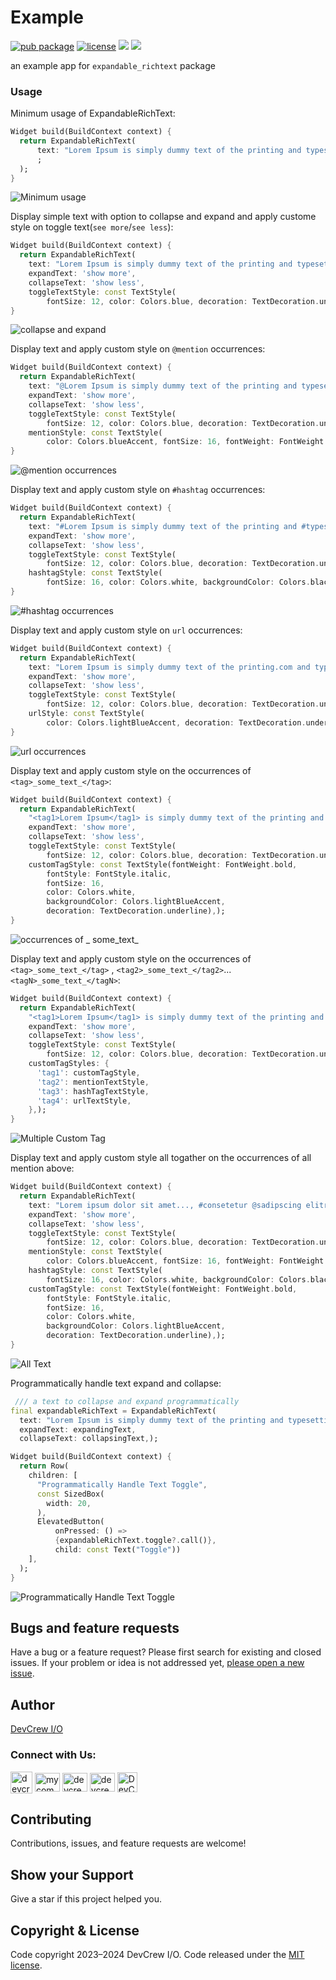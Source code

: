 # Example

[![pub package](https://img.shields.io/pub/v/expandable_richtext.svg)](https://pub.dev/packages/expandable_richtext)
[![license](https://img.shields.io/badge/license-MIT-green)](https://github.com/DevCrew-io/expandable-richtext/blob/main/LICENSE)
![](https://img.shields.io/badge/Code-Dart-informational?style=flat&logo=dart&color=29B1EE)
![](https://img.shields.io/badge/Code-Flutter-informational?style=flat&logo=flutter&color=0C459C)

an example app for `expandable_richtext` package

### Usage

Minimum usage of ExpandableRichText:

```dart
Widget build(BuildContext context) {
  return ExpandableRichText(
      text: "Lorem Ipsum is simply dummy text of the printing and typesetting industry. Lorem Ipsum has been the industry's standard dummy text ever since the 1500s, when an unknown printer took a galley of type and scrambled it to make a type specimen book. It has survived not only five centuries, but also the leap into electronic typesetting, remaining essentially unchanged. It was popularised in the 1960s with the release of Letraset sheets containing Lorem Ipsum passages, and more recently with desktop publishing software like Aldus PageMaker including versions of Lorem Ipsum."
      ;
  );
}
```

![Minimum usage](https://user-images.githubusercontent.com/85495993/226588005-a2ab73b9-b91d-4367-bf30-f95fe879e33e.png)

Display simple text with option to collapse and expand and apply custome style on toggle
text(`see more`/`see less`):

```dart
Widget build(BuildContext context) {
  return ExpandableRichText(
    text: "Lorem Ipsum is simply dummy text of the printing and typesetting industry. Lorem Ipsum has been the industry's standard dummy text ever since the 1500s, when an unknown printer took a galley of type and scrambled it to make a type specimen book. It has survived not only five centuries, but also the leap into electronic typesetting, remaining essentially unchanged.",
    expandText: 'show more',
    collapseText: 'show less',
    toggleTextStyle: const TextStyle(
        fontSize: 12, color: Colors.blue, decoration: TextDecoration.underline),);
}
```

![collapse and expand](https://user-images.githubusercontent.com/85495993/226588912-9f6ffdea-c681-4c15-a895-321b7506dc40.png)

Display text and apply custom style on `@mention` occurrences:

```dart
Widget build(BuildContext context) {
  return ExpandableRichText(
    text: "@Lorem Ipsum is simply dummy text of the printing and typesetting @industry. Lorem Ipsum has been the industry's standard dummy text ever since the 1500s, when an @unknown printer took a galley of type and scrambled it to make a type @specimen book.",
    expandText: 'show more',
    collapseText: 'show less',
    toggleTextStyle: const TextStyle(
        fontSize: 12, color: Colors.blue, decoration: TextDecoration.underline),
    mentionStyle: const TextStyle(
        color: Colors.blueAccent, fontSize: 16, fontWeight: FontWeight.bold),);
}
```

![@mention occurrences](https://user-images.githubusercontent.com/85495993/226590084-c7dac6b3-880d-40c0-8bfc-93233a7aab2f.png)

Display text and apply custom style on `#hashtag` occurrences:

```dart
Widget build(BuildContext context) {
  return ExpandableRichText(
    text: "#Lorem Ipsum is simply dummy text of the printing and #typesetting industry. Lorem Ipsum has been the industry's standard dummy text ever since the #1500s, when an unknown printer took a galley of type and scrambled it to make a type #specimen book.",
    expandText: 'show more',
    collapseText: 'show less',
    toggleTextStyle: const TextStyle(
        fontSize: 12, color: Colors.blue, decoration: TextDecoration.underline),
    hashtagStyle: const TextStyle(
        fontSize: 16, color: Colors.white, backgroundColor: Colors.black87),);
}
```

![#hashtag occurrences](https://user-images.githubusercontent.com/85495993/226593183-072c2a69-34dd-42f3-bf9a-a876f9339c94.png)

Display text and apply custom style on `url` occurrences:

```dart
Widget build(BuildContext context) {
  return ExpandableRichText(
    text: "Lorem Ipsum is simply dummy text of the printing.com and typesetting industry. Lorem Ipsum has been the industry's standard dummy text ever since the 1500s, when an unknown printer took a www.galley.com of type and scrambled.com it to make a type specimen book.",
    expandText: 'show more',
    collapseText: 'show less',
    toggleTextStyle: const TextStyle(
        fontSize: 12, color: Colors.blue, decoration: TextDecoration.underline),
    urlStyle: const TextStyle(
        color: Colors.lightBlueAccent, decoration: TextDecoration.underline),);
}
```

![url occurrences](https://user-images.githubusercontent.com/85495993/226593465-ea2806f4-f4d4-45e4-b45f-8b5cb2b886ba.png)

Display text and apply custom style on the occurrences of `<tag>_some_text_</tag>`:

```dart
Widget build(BuildContext context) {
  return ExpandableRichText(
    "<tag1>Lorem Ipsum</tag1> is simply dummy text of the printing and typesetting <tag2>industry</tag2>. <tag1>Lorem Ipsum</tag1> has been the <tag2>industry's standard</tag2> dummy text ever since the 1500s, when an unknown printer took a galley of type and scrambled it to make a type specimen book.",
    expandText: 'show more',
    collapseText: 'show less',
    toggleTextStyle: const TextStyle(
        fontSize: 12, color: Colors.blue, decoration: TextDecoration.underline),
    customTagStyle: const TextStyle(fontWeight: FontWeight.bold,
        fontStyle: FontStyle.italic,
        fontSize: 16,
        color: Colors.white,
        backgroundColor: Colors.lightBlueAccent,
        decoration: TextDecoration.underline),);
}
```

![occurrences of <tag>_
some_text_</tag>](https://user-images.githubusercontent.com/85495993/226593777-c74b0c28-c287-494e-8470-87d2a6216f59.png)

Display text and apply custom style on the occurrences of `<tag>_some_text_</tag>`
, `<tag2>_some_text_</tag2>`...`<tagN>_some_text_</tagN>`:

```dart
Widget build(BuildContext context) {
  return ExpandableRichText(
    "<tag1>Lorem Ipsum</tag1> is simply dummy text of the printing and typesetting <tag2>industry</tag2>. <tag1>Lorem Ipsum</tag1> has been the <tag2>industry's standard</tag2> dummy text ever since the 1500s, when an unknown printer took a galley of type and scrambled it to make a type specimen book.",
    expandText: 'show more',
    collapseText: 'show less',
    toggleTextStyle: const TextStyle(
        fontSize: 12, color: Colors.blue, decoration: TextDecoration.underline),
    customTagStyles: {
      'tag1': customTagStyle,
      'tag2': mentionTextStyle,
      'tag3': hashTagTextStyle,
      'tag4': urlTextStyle,
    },);
}
```

![Multiple Custom Tag](https://user-images.githubusercontent.com/85495993/226594498-a4b976f2-cdad-499c-b351-e1607a9e8ed6.png)

Display text and apply custom style all togather on the occurrences of all mention above:

```dart
Widget build(BuildContext context) {
  return ExpandableRichText(
    text: "Lorem ipsum dolor sit amet..., #consetetur @sadipscing elitr, <tag1>I am Admin1</tag1> tempor invidunt ut labore et dolore magna aliquyam erat, sed diam voluptua. <tag2>I am employee1</tag2> At vero eos et accusam et justo duo dolores et ea rebum Stet clita kasd gubergren, no sea takimata sanctus est Lorem ipsum www.galley.com dolor sit amet.",
    expandText: 'show more',
    collapseText: 'show less',
    toggleTextStyle: const TextStyle(
        fontSize: 12, color: Colors.blue, decoration: TextDecoration.underline),
    mentionStyle: const TextStyle(
        color: Colors.blueAccent, fontSize: 16, fontWeight: FontWeight.bold),
    hashtagStyle: const TextStyle(
        fontSize: 16, color: Colors.white, backgroundColor: Colors.black87),
    customTagStyle: const TextStyle(fontWeight: FontWeight.bold,
        fontStyle: FontStyle.italic,
        fontSize: 16,
        color: Colors.white,
        backgroundColor: Colors.lightBlueAccent,
        decoration: TextDecoration.underline),);
}
```

![All Text](https://user-images.githubusercontent.com/85495993/226594747-6d0927cf-7889-4d4f-9601-f3532f5c56be.png)

Programmatically handle text expand and collapse:

```dart
 /// a text to collapse and expand programmatically
final expandableRichText = ExpandableRichText(
  text: "Lorem Ipsum is simply dummy text of the printing and typesetting industry. Lorem Ipsum has been the industry's standard dummy text ever since the 1500s, when an unknown printer took a galley of type and scrambled it to make a type specimen book. It has survived not only five centuries, but also the leap into electronic typesetting, remaining essentially unchanged.",
  expandText: expandingText,
  collapseText: collapsingText,);

Widget build(BuildContext context) {
  return Row(
    children: [
      "Programmatically Handle Text Toggle",
      const SizedBox(
        width: 20,
      ),
      ElevatedButton(
          onPressed: () =>
          {expandableRichText.toggle?.call()},
          child: const Text("Toggle"))
    ],
  );
}
```

![Programmatically Handle Text Toggle](https://user-images.githubusercontent.com/85495993/226595120-29d45f7c-34d5-49fb-b07f-8d5fd0e46fd1.png)

## Bugs and feature requests

Have a bug or a feature request? Please first search for existing and closed issues. If your problem
or idea is not addressed
yet, [please open a new issue](https://github.com/DevCrew-io/expandable-richtext/issues/new).

## Author

[DevCrew I/O](https://devcrew.io/)
<h3 align=“left”>Connect with Us:</h3>
<p align="left">
<a href="https://devcrew.io" target="blank"><img align="center" src="https://devcrew.io/wp-content/uploads/2022/09/logo.svg" alt="devcrew.io" height="35" width="35" /></a>
<a href="https://www.linkedin.com/company/devcrew-io/mycompany/" target="blank"><img align="center" src="https://raw.githubusercontent.com/rahuldkjain/github-profile-readme-generator/master/src/images/icons/Social/linked-in-alt.svg" alt="mycompany" height="30" width="40" /></a>
<a href="https://www.facebook.com/devcrew.io" target="blank"><img align="center" src="https://raw.githubusercontent.com/rahuldkjain/github-profile-readme-generator/master/src/images/icons/Social/facebook.svg" alt="devcrew.io" height="30" width="40" /></a>
<a href="https://www.instagram.com/devcrew.io" target="blank"><img align="center" src="https://raw.githubusercontent.com/rahuldkjain/github-profile-readme-generator/master/src/images/icons/Social/instagram.svg" alt="devcrew.io" height="30" width="40" /></a>
<a href="https://github.com/DevCrew-io" target="blank"><img align="center" src="https://cdn-icons-png.flaticon.com/512/733/733553.png" alt="DevCrew-io" height="32" width="32" /></a>
</p>

## Contributing

Contributions, issues, and feature requests are welcome!

## Show your Support

Give a star if this project helped you.

## Copyright & License

Code copyright 2023–2024 DevCrew I/O. Code released under
the [MIT license](https://github.com/DevCrew-io/expandable-richtext/blob/main/LICENSE).